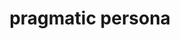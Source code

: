 ---
title: pragmatic persona
image: btvwag1.jpg
description: Rick sharing about the way in which they relate to their users
category: carousel
---